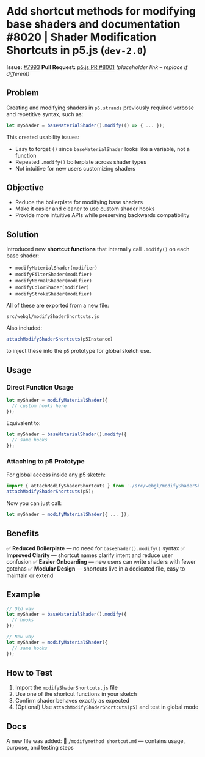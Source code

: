 # Add shortcut methods for modifying base shaders and documentation #8020 | Shader Modification Shortcuts in p5.js (`dev-2.0`)

**Issue:** [#7993](https://github.com/processing/p5.js/issues/7993)
**Pull Request:** [p5.js PR #8001](https://github.com/processing/p5.js/pull/8001) *(placeholder link – replace if different)*

## Problem

Creating and modifying shaders in `p5.strands` previously required verbose and repetitive syntax, such as:

```js
let myShader = baseMaterialShader().modify(() => { ... });
```

This created usability issues:

* Easy to forget `()` since `baseMaterialShader` looks like a variable, not a function
* Repeated `.modify()` boilerplate across shader types
* Not intuitive for new users customizing shaders

## Objective

* Reduce the boilerplate for modifying base shaders
* Make it easier and cleaner to use custom shader hooks
* Provide more intuitive APIs while preserving backwards compatibility

## Solution

Introduced new **shortcut functions** that internally call `.modify()` on each base shader:

* `modifyMaterialShader(modifier)`
* `modifyFilterShader(modifier)`
* `modifyNormalShader(modifier)`
* `modifyColorShader(modifier)`
* `modifyStrokeShader(modifier)`

All of these are exported from a new file:

```
src/webgl/modifyShaderShortcuts.js
```

Also included:

```js
attachModifyShaderShortcuts(p5Instance)
```

to inject these into the `p5` prototype for global sketch use.

## Usage

### Direct Function Usage

```js
let myShader = modifyMaterialShader({
  // custom hooks here
});
```

Equivalent to:

```js
let myShader = baseMaterialShader().modify({
  // same hooks
});
```

### Attaching to p5 Prototype

For global access inside any p5 sketch:

```js
import { attachModifyShaderShortcuts } from './src/webgl/modifyShaderShortcuts.js';
attachModifyShaderShortcuts(p5);
```

Now you can just call:

```js
let myShader = modifyMaterialShader({ ... });
```

## Benefits

✅ **Reduced Boilerplate** — no need for `baseShader().modify()` syntax
✅ **Improved Clarity** — shortcut names clarify intent and reduce user confusion
✅ **Easier Onboarding** — new users can write shaders with fewer gotchas
✅ **Modular Design** — shortcuts live in a dedicated file, easy to maintain or extend

## Example

```js
// Old way
let myShader = baseMaterialShader().modify({
  // hooks
});

// New way
let myShader = modifyMaterialShader({
  // same hooks
});
```

## How to Test

1. Import the `modifyShaderShortcuts.js` file
2. Use one of the shortcut functions in your sketch
3. Confirm shader behaves exactly as expected
4. (Optional) Use `attachModifyShaderShortcuts(p5)` and test in global mode

## Docs

A new file was added:
📄 `/modifymethod shortcut.md`
— contains usage, purpose, and testing steps

